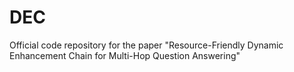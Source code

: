 # DEC
Official code repository for the paper "Resource-Friendly Dynamic Enhancement Chain for Multi-Hop Question Answering"
